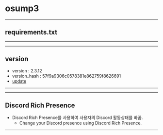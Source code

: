 # osump3
---
## requirements.txt
---
---
## version
- version : 2.3.12
- version_hash : 57f9a9306c0578381e862759f8626691
- [update](https://github.com/skchqhdpdy/osump3/blob/main/update.md)
---
---
## Discord Rich Presence

- Discord Rich Presence를 사용하여 사용자의 Discord 활동상태를 바꿈.
    - Change your Discord presence using Discord Rich Presence.
---